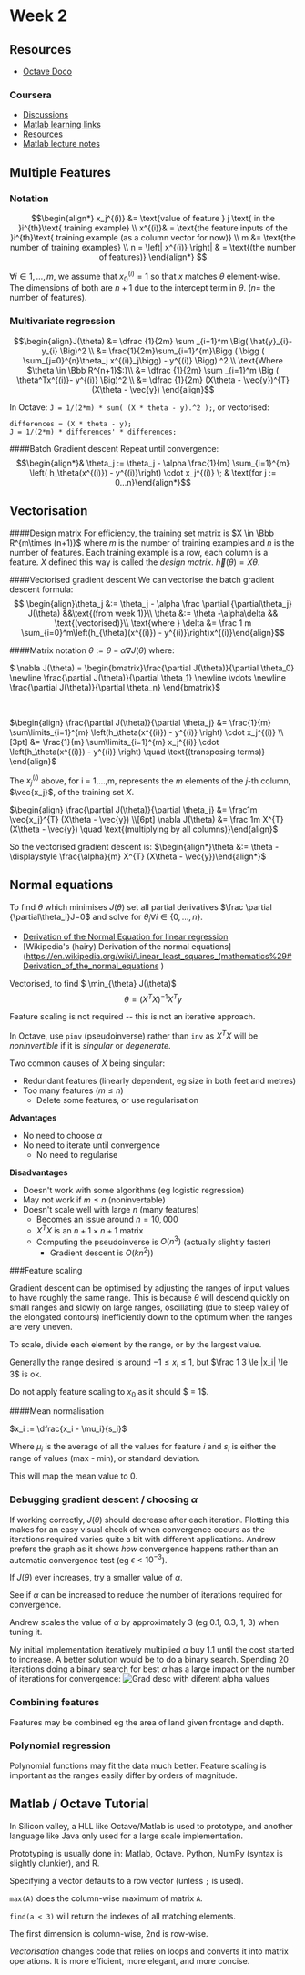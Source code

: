# Week 2

## Resources

* [Octave Doco](https://www.gnu.org/software/octave/doc/interpreter/ )

### Coursera
* [Discussions](https://www.coursera.org/learn/machine-learning/discussions )
* [Matlab learning links](https://www.coursera.org/learn/machine-learning/supplement/Mlf3e/more-octave-matlab-resources )
* [Resources](https://www.coursera.org/learn/machine-learning/resources/QQx8l )
* [Matlab lecture notes](https://www.coursera.org/learn/machine-learning/resources/QQx8l )


## Multiple Features
### Notation
$$\begin{align*}
x_j^{(i)} &= \text{value of feature } j \text{ in the }i^{th}\text{ training example} \\
x^{(i)}& = \text{the feature inputs of the }i^{th}\text{ training example (as a column vector for now)} \\
m &= \text{the number of training examples} \\
n = \left| x^{(i)} \right| & = \text{(the number of features)} \end{align*} $$

$\forall i \in 1,\dotsc,m$, we assume that $x_0^{(i)} = 1$ so that $x$ matches $\theta$ element-wise. The dimensions of both are $n+1$ due to the intercept term in $\theta$. ($n =$ the number of features).

### Multivariate regression

$$\begin{align}J(\theta) &= \dfrac {1}{2m} \sum _{i=1}^m \Big( \hat{y}_{i}- y_{i} \Big)^2 \\
&= \frac{1}{2m}\sum_{i=1}^{m}\Bigg ( \bigg ( \sum_{j=0}^{n}\theta_j x^{(i)}_j\bigg) - y^{(i)} \Bigg) ^2 \\
\text{Where $\theta \in \Bbb R^{n+1}$:}\\
&= \dfrac {1}{2m} \sum _{i=1}^m \Big ( \theta^Tx^{(i)}- y^{(i)} \Big)^2 \\
&= \dfrac {1}{2m} (X\theta - \vec{y})^{T} (X\theta - \vec{y})
\end{align}$$

In Octave: `J = 1/(2*m) * sum( (X * theta - y).^2 );`, or vectorised:
```
differences = (X * theta - y);
J = 1/(2*m) * differences' * differences;
```

####Batch Gradient descent
Repeat until convergence:
$$\begin{align*}&  \theta_j := \theta_j - \alpha \frac{1}{m} \sum_{i=1}^{m} \left( h_\theta(x^{(i)}) - y^{(i)}\right) \cdot x_j^{(i)} \; & \text{for j := 0...n}\end{align*}$$

## Vectorisation

####Design matrix
For efficiency, the training set matrix is $X \in \Bbb R^{m\times (n+1)}$ where $m$ is the number of training examples and $n$ is the number of features. Each training example is a row, each column is a feature.  $X$ defined this way is called the *design matrix*.  $\vec h(\theta) = X \theta$.

####Vectorised gradient descent
We can vectorise the batch gradient descent formula:
$$ \begin{align}\theta_j &:= \theta_j - \alpha \frac \partial {\partial\theta_j} J(\theta) &&\text{(from week 1)}\\
\theta &:= \theta -\alpha\delta && \text{(vectorised)}\\
\text{where } \delta &= \frac 1 m \sum_{i=0}^m\left(h_{\theta}(x^{(i)}) - y^{(i)}\right)x^{(i)}\end{align}$$

####Matrix notation
$\theta := \theta - \alpha \nabla J(\theta)$ where:

$ \nabla J(\theta)  = \begin{bmatrix}\frac{\partial J(\theta)}{\partial \theta_0}   \newline \frac{\partial J(\theta)}{\partial \theta_1}   \newline \vdots   \newline \frac{\partial J(\theta)}{\partial \theta_n} \end{bmatrix}$

$\;$

$\begin{align}
\frac{\partial J(\theta)}{\partial \theta_j} &= \frac{1}{m} \sum\limits_{i=1}^{m}  \left(h_\theta(x^{(i)}) - y^{(i)} \right) \cdot x_j^{(i)} \\[3pt]
&= \frac{1}{m} \sum\limits_{i=1}^{m}   x_j^{(i)} \cdot \left(h_\theta(x^{(i)}) - y^{(i)}  \right) \quad \text{(transposing terms)}
\end{align}$

The $x^{(i)}_j$ above, for i = 1,...,m, represents the $m$ elements of the $j$-th column, $\vec{x_j}$, of the training set $X$.

$\begin{align} \frac{\partial J(\theta)}{\partial \theta_j} &= \frac1m  \vec{x_j}^{T} (X\theta - \vec{y}) \\[6pt]
\nabla J(\theta) &= \frac 1m X^{T} (X\theta - \vec{y})  \quad \text{(multiplying by all columns)}\end{align}$

So the vectorised gradient descent is:
$\begin{align*}\theta &:= \theta - \displaystyle \frac{\alpha}{m} X^{T} (X\theta - \vec{y})\end{align*}$

## Normal equations

To find $\theta$ which minimises $J(\theta)$ set all partial derivatives $\frac \partial {\partial\theta_i}J=0$ and solve for $\theta_i \forall i \in \{0, \dotsc, n\}$.

* [Derivation of the Normal Equation for linear regression](http://eli.thegreenplace.net/2014/derivation-of-the-normal-equation-for-linear-regression )
* [Wikipedia's (hairy) Derivation of the normal equations](https://en.wikipedia.org/wiki/Linear_least_squares_(mathematics%29#Derivation_of_the_normal_equations )

Vectorised, to find $ \min_{\theta} J(\theta)$
$$ \theta =  (X^TX)^{-1}X^Ty$$

Feature scaling is not required -- this is not an iterative approach.

In Octave, use `pinv` (pseudoinverse) rather than `inv` as $X^TX$ will be *noninvertible* if it is *singular* or *degenerate*.

Two common causes of $X$ being singular:
 * Redundant features (linearly dependent, eg size in both feet and metres)
 * Too many features ($m \le n$)
   * Delete some features, or use regularisation

**Advantages**
 * No need to choose $\alpha$
 * No need to iterate until convergence
   * No need to regularise

**Disadvantages**
 * Doesn't work with some algorithms (eg logistic regression)
 * May not work if $m \le n$ (noninvertable)
 * Doesn't scale well with large $n$ (many features)
   * Becomes an issue around $n = 10,000$
   * $X^TX$ is an $n+1 \times n+1$ matrix
   * Computing the pseudoinverse is $O(n^3)$ (actually slightly faster)
     * Gradient descent is $O(kn^2)$)

###Feature scaling

Gradient descent can be optimised by adjusting the ranges of input values to have roughly the same range. This is because $\theta$ will descend quickly on small ranges and slowly on large ranges, oscillating (due to steep valley of the elongated contours) inefficiently down to the optimum when the ranges are very uneven.

To scale, divide each element by the range, or by the largest value.

Generally the range desired is around $-1 \le x_i \le 1$, but $\frac 1 3 \le |x_i| \le 3$ is ok.

Do not apply feature scaling to $x_0$ as it should $ = 1$.

####Mean normalisation

$x_i := \dfrac{x_i - \mu_i}{s_i}$

Where $\mu_i$ is the average of all the values for feature $i$ and $s_i$ is either the range of values (max - min), or standard deviation.

This will map the mean value to 0.

### Debugging gradient descent / choosing $\alpha$

If working correctly, $J(\theta)$ should decrease after each iteration. Plotting this makes for an easy visual check of when convergence occurs as the iterations required varies quite a bit with different applications. Andrew prefers the graph as it shows *how* convergence happens rather than an automatic convergence test (eg $\epsilon \lt 10^{-3}$).

If $J(\theta)$ ever increases, try a smaller value of $\alpha$.

See if $\alpha$ can be increased to reduce the number of iterations required for convergence.

Andrew scales the value of $\alpha$ by approximately 3 (eg 0.1, 0.3, 1, 3) when tuning it.

My initial implementation iteratively multiplied $\alpha$ buy 1.1 until the cost started to increase. A better solution would be to do a binary search. Spending 20 iterations doing a binary search for best $\alpha$ has a large impact on the number of iterations for convergence:
![Grad desc with diferent alpha values](wk2-grad-desc.png )

### Combining features

Features may be combined eg the area of land given frontage and depth.

### Polynomial regression

Polynomial functions may fit the data much better. Feature scaling is important as the ranges easily differ by orders of magnitude.

## Matlab / Octave Tutorial

In Silicon valley, a HLL like Octave/Matlab is used to prototype, and another language like Java only used for a large scale implementation.

Prototyping is usually done in: Matlab, Octave. Python, NumPy (syntax is slightly clunkier), and R.

Specifying a vector defaults to a row vector (unless `;` is used).

`max(A)` does the column-wise maximum of matrix `A`.

`find(a < 3)` will return the indexes of all matching elements.

The first dimension is column-wise, 2nd is row-wise.

*Vectorisation* changes code that relies on loops and converts it into matrix operations. It is more efficient, more elegant, and more concise.

[//]: #speeling (check)

